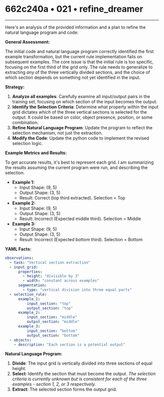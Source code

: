 # 662c240a • 021 • refine_dreamer

---
Here's an analysis of the provided information and a plan to refine the natural language program and code:

**General Assessment:**

The initial code and natural language program correctly identified the first example transformation, but the current rule implementation fails on subsequent examples. The core issue is that the initial rule is too specific, focusing on the first third of the grid only. The rule needs to generalize to extracting *any* of the three vertically divided sections, and the choice of which section depends on something not yet identified in the input.

**Strategy:**

1.  **Analyze all examples**: Carefully examine all input/output pairs in the training set, focusing on which section of the input becomes the output.
2.  **Identify the Selection Criteria**: Determine what property within the input grid dictates *which* of the three vertical sections is selected for the output. It could be based on color, object presence, position, or some combination.
3.  **Refine Natural Language Program**: Update the program to reflect the selection mechanism, not just the extraction.
4.  **Modify the Code**: Update the python code to implement the revised selection logic.

**Example Metrics and Results:**

To get accurate results, it's best to represent each grid. I am summarizing the results assuming the current program were run, and describing the selection.

*   **Example 1:**
    *   Input Shape: (9, 5)
    *   Output Shape: (3, 5)
    *   Result: Correct (top third extracted). Selection = Top
*   **Example 2:**
    *   Input Shape: (9, 5)
    *   Output Shape: (3, 5)
    *   Result: Incorrect (Expected middle third). Selection = Middle
*   **Example 3:**
    *   Input Shape: (9, 5)
    *   Output Shape: (3, 5)
    *   Result: Incorrect (Expected bottom third). Selection = Bottom

**YAML Facts:**

```yaml
observations:
  - task: "Vertical section extraction"
  - input_grid:
      properties:
        - height: "divisible by 3"
        - width: "constant across examples"
      segmentation:
        - type: "vertical division into three equal parts"
  - selection_rule:
      example_1:
          input_section: "top"
          output_section: "top"
      example_2:
          input_section: "middle"
          output_section: "middle"
      example_3:
          input_section: "bottom"
          output_section: "bottom"
  - objects:
    - description: "Each section is a potential output"

```

**Natural Language Program:**

1.  **Divide**: The input grid is vertically divided into three sections of equal height.
2.  **Select**: Identify the section that must become the output. *The selection criteria is currently unknown but is consistent for each of the three examples - section 1, 2, or 3 respectively.*
3.  **Extract**: The selected section forms the output grid.

